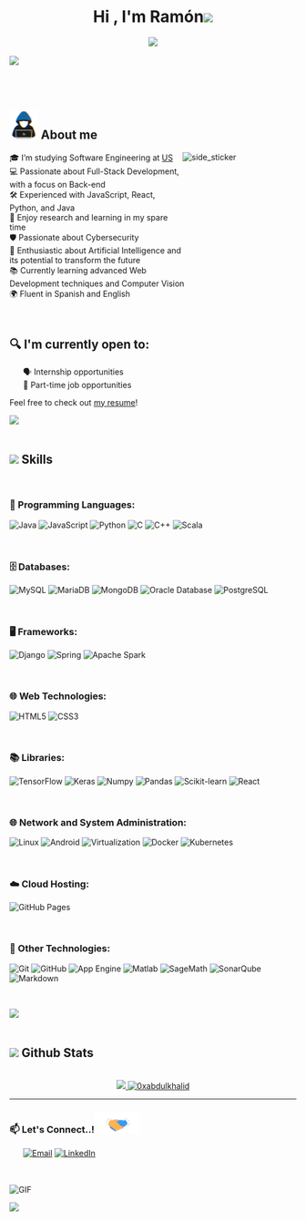 
<h1 align="center"><b>Hi , I'm Ramón</b><img src="https://media.giphy.com/media/hvRJCLFzcasrR4ia7z/giphy.gif" width="35"></h1>
<p align="center">
  <a href="https://github.com/DenverCoder1/readme-typing-svg"><img src="https://readme-typing-svg.herokuapp.com?font=Time+New+Roman&color=cyan&size=25&center=true&vCenter=true&width=600&height=100&lines=Welcome+To+Karyouben's+GitHub..&hearts;++;Self-taught+Full-Stack+Developer,;Computer+Engineering+Student,;Cybersecurity+Newbie,;Active+Learner/Researcher,;Love+to+learn+new+stuffs..<3"></a>
</p>

<img src="https://user-images.githubusercontent.com/73097560/115834477-dbab4500-a447-11eb-908a-139a6edaec5c.gif"><br><br>

<br>

## <picture><img src = "https://github.com/0xAbdulKhalid/0xAbdulKhalid/raw/main/assets/mdImages/about_me.gif" width = 50px></picture> **About me**
  <img align="right" width=200px height=200px alt="side_sticker" src="https://media.giphy.com/media/TEnXkcsHrP4YedChhA/giphy.gif" />
  🎓 I’m studying Software Engineering at <a href="https://www.us.es" target="_blank">US</a><br>
  💻 Passionate about Full-Stack Development, with a focus on Back-end<br>
  🛠️ Experienced with JavaScript, React, Python, and Java<br>
  🔭 Enjoy research and learning in my spare time<br>
  🛡️ Passionate about Cybersecurity<br>
  🤖 Enthusiastic about Artificial Intelligence and its potential to transform the future<br>
  📚 Currently learning advanced Web Development techniques and Computer Vision<br>
  🌍 Fluent in Spanish and English
</p>

<br>

## **🔍 I'm currently open to:**
<ul>
 🗣️ Internship opportunities<br>
 💼 Part-time job opportunities
</ul>
<p>Feel free to check out <a href="https://read.cv" target="_blank">my resume</a>!</p>

<img src="https://user-images.githubusercontent.com/73097560/115834477-dbab4500-a447-11eb-908a-139a6edaec5c.gif"><br><br>

## <img src="https://media2.giphy.com/media/QssGEmpkyEOhBCb7e1/giphy.gif?cid=ecf05e47a0n3gi1bfqntqmob8g9aid1oyj2wr3ds3mg700bl&rid=giphy.gif" width ="25"><b> Skills</b>
<br>

<p align="center">

<h3>🔧 Programming Languages:</h3>
  <p>
    <img src="https://img.shields.io/badge/Java-007396?style=for-the-badge&logo=java&logoColor=white" alt="Java">
    <img src="https://img.shields.io/badge/JavaScript-F7DF1E?style=for-the-badge&logo=javascript&logoColor=black" alt="JavaScript">
    <img src="https://img.shields.io/badge/Python-3776AB?style=for-the-badge&logo=python&logoColor=white" alt="Python">
    <img src="https://img.shields.io/badge/C-00599C?style=for-the-badge&logo=c&logoColor=white" alt="C">
    <img src="https://img.shields.io/badge/C++-00599C?style=for-the-badge&logo=c%2B%2B&logoColor=white" alt="C++">
    <img src="https://img.shields.io/badge/Scala-DC322F?style=for-the-badge&logo=scala&logoColor=white" alt="Scala">
</p>
<br>

<h3>🗄️ Databases:</h3>
<p>
  <img src="https://img.shields.io/badge/MySQL-4479A1?style=for-the-badge&logo=mysql&logoColor=white" alt="MySQL">
  <img src="https://img.shields.io/badge/MariaDB-003545?style=for-the-badge&logo=mariadb&logoColor=white" alt="MariaDB">
  <img src="https://img.shields.io/badge/MongoDB-47A248?style=for-the-badge&logo=mongodb&logoColor=white" alt="MongoDB">
  <img src="https://img.shields.io/badge/Oracle-F80000?style=for-the-badge&logo=oracle&logoColor=white" alt="Oracle Database">
  <img src="https://img.shields.io/badge/PostgreSQL-336791?style=for-the-badge&logo=postgresql&logoColor=white" alt="PostgreSQL">
</p>
<br>

<h3>🖥️ Frameworks:</h3>
<p>
  <img src="https://img.shields.io/badge/Django-092E20?style=for-the-badge&logo=django&logoColor=white" alt="Django">
  <img src="https://img.shields.io/badge/Spring-6DB33F?style=for-the-badge&logo=spring&logoColor=white" alt="Spring">
  <img src="https://img.shields.io/badge/Apache%20Spark-E25A1C?style=for-the-badge&logo=apache-spark&logoColor=white" alt="Apache Spark">
</p>
<br>

<h3>🌐 Web Technologies:</h3>
<p>
  <img src="https://img.shields.io/badge/HTML5-E34F26?style=for-the-badge&logo=html5&logoColor=white" alt="HTML5">
  <img src="https://img.shields.io/badge/CSS3-1572B6?style=for-the-badge&logo=css3&logoColor=white" alt="CSS3">
</p>
<br>

<h3>📚 Libraries:</h3>
<p>
  <img src="https://img.shields.io/badge/TensorFlow-FF6F00?style=for-the-badge&logo=tensorflow&logoColor=white" alt="TensorFlow">
  <img src="https://img.shields.io/badge/Keras-D00000?style=for-the-badge&logo=keras&logoColor=white" alt="Keras">
  <img src="https://img.shields.io/badge/numpy-013243?style=for-the-badge&logo=numpy&logoColor=white" alt="Numpy">
  <img src="https://img.shields.io/badge/pandas-150458?style=for-the-badge&logo=pandas&logoColor=white" alt="Pandas">
  <img src="https://img.shields.io/badge/scikit--learn-F7931E?style=for-the-badge&logo=scikit-learn&logoColor=white" alt="Scikit-learn">
  <img src="https://img.shields.io/badge/React-20232A?style=for-the-badge&logo=react&logoColor=61DAFB" alt="React">
</p>
<br>

<h3>🌐 Network and System Administration:</h3>
<p>
  <img src="https://img.shields.io/badge/Linux-FCC624?style=for-the-badge&logo=linux&logoColor=black" alt="Linux">
  <img src="https://img.shields.io/badge/Android-3DDC84?style=for-the-badge&logo=android&logoColor=white" alt="Android">
  <img src="https://img.shields.io/badge/Virtualization-0078D7?style=for-the-badge&logo=virtualbox&logoColor=white" alt="Virtualization">
  <img src="https://img.shields.io/badge/Docker-2496ED?style=for-the-badge&logo=docker&logoColor=white" alt="Docker">
  <img src="https://img.shields.io/badge/Kubernetes-326CE5?style=for-the-badge&logo=kubernetes&logoColor=white" alt="Kubernetes">
</p>
<br>

<h3>☁️ Cloud Hosting:</h3>
<p>
  <img src="https://img.shields.io/badge/GitHub%20Pages-181717?style=for-the-badge&logo=github&logoColor=white" alt="GitHub Pages">
</p>
<br>

<h3>🔧 Other Technologies:</h3>
<p>
  <img src="https://img.shields.io/badge/Git-F05032?style=for-the-badge&logo=git&logoColor=white" alt="Git">
  <img src="https://img.shields.io/badge/GitHub-181717?style=for-the-badge&logo=github&logoColor=white" alt="GitHub">
  <img src="https://img.shields.io/badge/Google%20App%20Engine-4285F4?style=for-the-badge&logo=google-cloud&logoColor=white" alt="App Engine">
  <img src="https://img.shields.io/badge/Matlab-0076A8?style=for-the-badge&logo=mathworks&logoColor=white" alt="Matlab">
  <img src="https://img.shields.io/badge/SageMath-41454A?style=for-the-badge&logoColor=white" alt="SageMath">
  <img src="https://img.shields.io/badge/SonarQube-4E9BCD?style=for-the-badge&logo=sonarqube&logoColor=white" alt="SonarQube">
  <img src="https://img.shields.io/badge/Markdown-000000?style=for-the-badge&logo=markdown&logoColor=white" alt="Markdown">
</p>
<br>

<img src="https://user-images.githubusercontent.com/73097560/115834477-dbab4500-a447-11eb-908a-139a6edaec5c.gif"><br><br>

## <img src="https://media.giphy.com/media/iY8CRBdQXODJSCERIr/giphy.gif" width="35"><b> Github Stats </b>

<br>
<div align="center">
<a href="https://github.com/karyouben/">
  <img src="https://github-readme-stats.vercel.app/api?username=rgavira123&include_all_commits=true&count_private=true&show_icons=true&line_height=20&title_color=7A7ADB&icon_color=2234AE&text_color=D3D3D3&bg_color=0,000000,130F40" width="450"/>
  <img src="https://github-readme-stats.vercel.app/api/top-langs?username=rgavira123&show_icons=true&locale=en&layout=compact&line_height=20&title_color=7A7ADB&icon_color=2234AE&text_color=D3D3D3&bg_color=0,000000,130F40" width="375"  alt="0xabdulkhalid"/>
</a>
</div>

----

<h3><b>📫 Let's Connect..!</b><img src="https://github.com/0xAbdulKhalid/0xAbdulKhalid/raw/main/assets/mdImages/handshake.gif" width ="80"></h3>
<div align='left'>
  
<ul>
<p>
  <a href="mailto:karyouben@alum.us.es"><img src="https://img.shields.io/badge/Email-D14836?style=for-the-badge&logo=gmail&logoColor=white" alt="Email"></a>
  <a href="https://www.linkedin.com/in/karim-youssafi-benichikh-104842215" target="_blank"><img src="https://img.shields.io/badge/LinkedIn-0077B5?style=for-the-badge&logo=linkedin&logoColor=white" alt="LinkedIn"></a>
</p>
<br>	
</ul>

</div>
<img align="center" alt="GIF" src="https://github.com/abhisheknaiidu/abhisheknaiidu/blob/master/code.gif?raw=true" width="45%" />

<img src="https://user-images.githubusercontent.com/73097560/115834477-dbab4500-a447-11eb-908a-139a6edaec5c.gif"><br><br>



    
